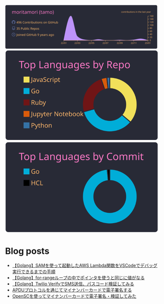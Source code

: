 [![](https://raw.githubusercontent.com/moritamori/moritamori/master/profile-summary-card-output/dracula/0-profile-details.svg)](https://github.com/vn7n24fzkq/github-profile-summary-cards)
[![](https://raw.githubusercontent.com/moritamori/moritamori/master/profile-summary-card-output/dracula/1-repos-per-language.svg)](https://github.com/vn7n24fzkq/github-profile-summary-cards)
[![](https://raw.githubusercontent.com/moritamori/moritamori/master/profile-summary-card-output/dracula/2-most-commit-language.svg)](https://github.com/vn7n24fzkq/github-profile-summary-cards)

# Blog posts
<!-- BLOG-POST-LIST:START -->
- [【Golang】SAMを使って起動したAWS Lambda関数をVSCodeでデバッグ実行できるまでの手順](https://simple-minds-think-alike.moritamorie.com/entry/golang-lambda-vscode-debug)
- [【Golang】for-rangeループの中でポインタを使うと同じに値がなる](https://simple-minds-think-alike.moritamorie.com/entry/for-range-with-pointer)
- [【Golang】Twilio VerifyでSMS送信、パスコード検証してみる](https://simple-minds-think-alike.moritamorie.com/entry/verify-with-twilio-go)
- [APDUプロトコルを通じてマイナンバーカードで電子署名する](https://simple-minds-think-alike.moritamorie.com/entry/my-number-card-with-apdu)
- [OpenSCを使ってマイナンバーカードで電子署名・検証してみた](https://simple-minds-think-alike.moritamorie.com/entry/my-number-card-with-opensc)
<!-- BLOG-POST-LIST:END -->
